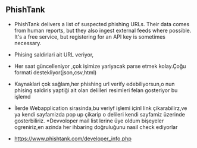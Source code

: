 ## PhishTank
* PhishTank delivers a list of suspected phishing URLs. Their data comes from human reports, but they also ingest external feeds where possible. It's a free service, but registering for an API key is sometimes necessary.

* Phising saldirlari ait URL veriyor,
* Her saat güncelleniyor ,çok işimize yariyacak parse etmek kolay.Çoğu formati destekliyor(json,csv,html)
* Kaynaklari çok sağlam,her  phishing url  verify edebiliyorsun,o nun phising saldiris yaptiği ait olan delilleri resimleri felan gosteriyor bu işlemd
* İlerde Webapplication sirasinda,bu veriyf işlemi içinl link çikarabilirz,ve ya kendi sayfamizda pop up çikarip o delileri kendi  sayfamiz üzerinde gosterbiliriz.
*Devvoloper mail list lerine üye oldum bişeyeler ogreniriz,en azinda her ihbaring doğruluğunu nasil check ediyorlar 
* https://www.phishtank.com/developer_info.php
